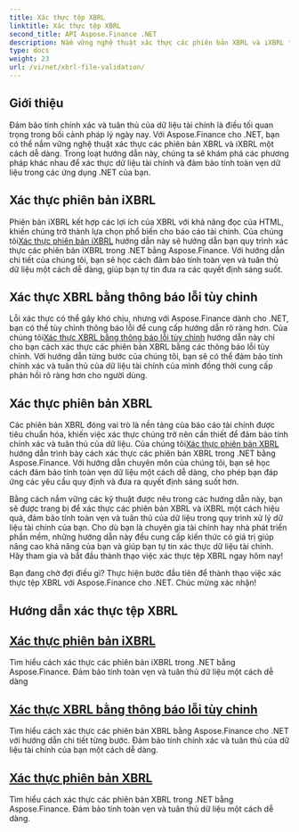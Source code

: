 ```yaml
---
title: Xác thực tệp XBRL
linktitle: Xác thực tệp XBRL
second_title: API Aspose.Finance .NET
description: Nắm vững nghệ thuật xác thực các phiên bản XBRL và iXBRL trong .NET với các hướng dẫn của Aspose.Finance. Đảm bảo tính toàn vẹn và tuân thủ dữ liệu một cách dễ dàng.
type: docs
weight: 23
url: /vi/net/xbrl-file-validation/
---
```


## Giới thiệu

Đảm bảo tính chính xác và tuân thủ của dữ liệu tài chính là điều tối quan trọng trong bối cảnh pháp lý ngày nay. Với Aspose.Finance cho .NET, bạn có thể nắm vững nghệ thuật xác thực các phiên bản XBRL và iXBRL một cách dễ dàng. Trong loạt hướng dẫn này, chúng ta sẽ khám phá các phương pháp khác nhau để xác thực dữ liệu tài chính và đảm bảo tính toàn vẹn dữ liệu trong các ứng dụng .NET của bạn.

## Xác thực phiên bản iXBRL

 Phiên bản iXBRL kết hợp các lợi ích của XBRL với khả năng đọc của HTML, khiến chúng trở thành lựa chọn phổ biến cho báo cáo tài chính. Của chúng tôi[Xác thực phiên bản iXBRL](./validate-ixbrl-instance/) hướng dẫn này sẽ hướng dẫn bạn quy trình xác thực các phiên bản iXBRL trong .NET bằng Aspose.Finance. Với hướng dẫn chi tiết của chúng tôi, bạn sẽ học cách đảm bảo tính toàn vẹn và tuân thủ dữ liệu một cách dễ dàng, giúp bạn tự tin đưa ra các quyết định sáng suốt.

## Xác thực XBRL bằng thông báo lỗi tùy chỉnh

Lỗi xác thực có thể gây khó chịu, nhưng với Aspose.Finance dành cho .NET, bạn có thể tùy chỉnh thông báo lỗi để cung cấp hướng dẫn rõ ràng hơn. Của chúng tôi[Xác thực XBRL bằng thông báo lỗi tùy chỉnh](./validate-xbrl-with-customized-error-message/) hướng dẫn này chỉ cho bạn cách xác thực các phiên bản XBRL bằng các thông báo lỗi tùy chỉnh. Với hướng dẫn từng bước của chúng tôi, bạn sẽ có thể đảm bảo tính chính xác và tuân thủ của dữ liệu tài chính của mình đồng thời cung cấp phản hồi rõ ràng hơn cho người dùng.

## Xác thực phiên bản XBRL

 Các phiên bản XBRL đóng vai trò là nền tảng của báo cáo tài chính được tiêu chuẩn hóa, khiến việc xác thực chúng trở nên cần thiết để đảm bảo tính chính xác và tuân thủ của dữ liệu. Của chúng tôi[Xác thực phiên bản XBRL](./validate-xbrl-instance/) hướng dẫn trình bày cách xác thực các phiên bản XBRL trong .NET bằng Aspose.Finance. Với hướng dẫn chuyên môn của chúng tôi, bạn sẽ học cách đảm bảo tính toàn vẹn dữ liệu một cách dễ dàng, cho phép bạn đáp ứng các yêu cầu quy định và đưa ra quyết định sáng suốt hơn.

Bằng cách nắm vững các kỹ thuật được nêu trong các hướng dẫn này, bạn sẽ được trang bị để xác thực các phiên bản XBRL và iXBRL một cách hiệu quả, đảm bảo tính toàn vẹn và tuân thủ của dữ liệu trong quy trình xử lý dữ liệu tài chính của bạn. Cho dù bạn là chuyên gia tài chính hay nhà phát triển phần mềm, những hướng dẫn này đều cung cấp kiến thức có giá trị giúp nâng cao khả năng của bạn và giúp bạn tự tin xác thực dữ liệu tài chính. Hãy tham gia và bắt đầu thành thạo việc xác thực tệp XBRL ngay hôm nay!

Bạn đang chờ đợi điều gì? Thực hiện bước đầu tiên để thành thạo việc xác thực tệp XBRL với Aspose.Finance cho .NET. Chúc mừng xác nhận!
## Hướng dẫn xác thực tệp XBRL
## [Xác thực phiên bản iXBRL](./validate-ixbrl-instance/)
Tìm hiểu cách xác thực các phiên bản iXBRL trong .NET bằng Aspose.Finance. Đảm bảo tính toàn vẹn và tuân thủ dữ liệu một cách dễ dàng
## [Xác thực XBRL bằng thông báo lỗi tùy chỉnh](./validate-xbrl-with-customized-error-message/)
Tìm hiểu cách xác thực các phiên bản XBRL bằng Aspose.Finance cho .NET với hướng dẫn chi tiết từng bước. Đảm bảo tính chính xác và tuân thủ của dữ liệu tài chính của bạn một cách dễ dàng.
## [Xác thực phiên bản XBRL](./validate-xbrl-instance/)
Tìm hiểu cách xác thực các phiên bản XBRL trong .NET bằng Aspose.Finance. Đảm bảo tính toàn vẹn và tuân thủ dữ liệu một cách dễ dàng.
